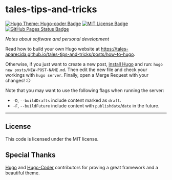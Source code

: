 # tales-tips-and-tricks

[![Hugo Theme: Hugo-coder Badge](https://img.shields.io/badge/theme-hugo--coder-informational)](https://themes.gohugo.io/hugo-coder/)
[![MIT License Badge](https://img.shields.io/github/license/tales-aparecida/tales-tips-and-tricks.svg)](https://github.com/tales-aparecida/tales-tips-and-tricks/blob/main/LICENSE)
[![GitHub Pages Status Badge](https://github.com/tales-aparecida/tales-tips-and-tricks/actions/workflows/gh-pages.yml/badge.svg)](https://github.com/tales-aparecida/tales-tips-and-tricks/actions/workflows/gh-pages.yml)

_Notes about software and personal development_


Read how to build your own Hugo website at
https://tales-aparecida.github.io/tales-tips-and-tricks/posts/how-to-hugo.

Otherwise, if you just want to create a new post, [install Hugo](https://gohugo.io/getting-started/installing/) and run: `hugo new posts/NEW-POST-NAME.md`. Then edit the new file and check your workings with `hugo server`. Finally, open a Merge Request with your changes! :D

Note that you may want to use the following flags when running the server:

* `-D`, `--buildDrafts` include content marked as `draft`.
* `-F`, `--buildFuture` include content with `publishdate`/`date` in the future.

---
## License

This code is licensed under the MIT license.

## Special Thanks

[Hugo](https://github.com/gohugoio/hugo) and [Hugo-Coder](https://github.com/luizdepra/hugo-coder) contributors for proving a great framework and a beautiful theme.